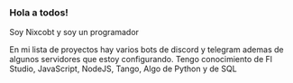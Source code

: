 ### Hola a todos!
Soy Nixcobt y soy un programador



En mi lista de proyectos hay varios bots de discord y telegram ademas de algunos servidores que estoy configurando.
Tengo conocimiento de Fl Studio, JavaScript, NodeJS, Tango, Algo de Python y de SQL


<!--
**Nixcobt/Nixcobt** is a ✨ _special_ ✨ repository because its `README.md` (this file) appears on your GitHub profile.

Here are some ideas to get you started:

- 🔭 I’m currently working on ...
- 🌱 I’m currently learning ...
- 👯 I’m looking to collaborate on ...
- 🤔 I’m looking for help with ...
- 💬 Ask me about ...
- 📫 How to reach me: ...
- 😄 Pronouns: ...
- ⚡ Fun fact: ...
-->
